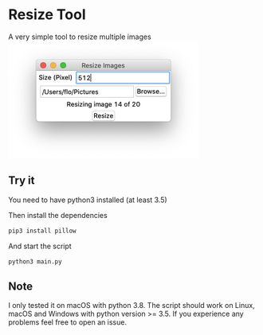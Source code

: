 # Resize Tool
A very simple tool to resize multiple images
![Screenshot](screenshot.png)

## Try it 
You need to have python3 installed (at least 3.5)

Then install the dependencies
```bash
pip3 install pillow
````

And start the script
```bash
python3 main.py
```

## Note 
I only tested it on macOS with python 3.8. The script should work on Linux,
macOS and Windows with python version >= 3.5.
If you experience any problems feel free to open an issue.
